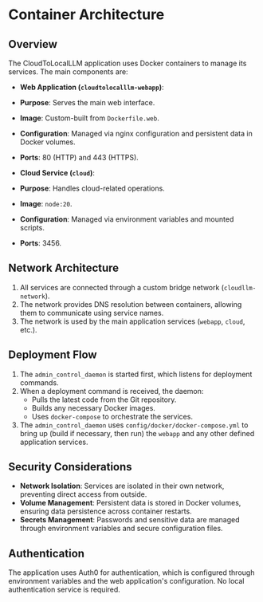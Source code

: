 # Container Architecture

## Overview

The CloudToLocalLLM application uses Docker containers to manage its services. The main components are:

*   **Web Application (`cloudtolocalllm-webapp`)**:
*   **Purpose**: Serves the main web interface.
*   **Image**: Custom-built from `Dockerfile.web`.
*   **Configuration**: Managed via nginx configuration and persistent data in Docker volumes.
*   **Ports**: 80 (HTTP) and 443 (HTTPS).

*   **Cloud Service (`cloud`)**:
*   **Purpose**: Handles cloud-related operations.
*   **Image**: `node:20`.
*   **Configuration**: Managed via environment variables and mounted scripts.
*   **Ports**: 3456.

## Network Architecture

1.  All services are connected through a custom bridge network (`cloudllm-network`).
2.  The network provides DNS resolution between containers, allowing them to communicate using service names.
3.  The network is used by the main application services (`webapp`, `cloud`, etc.).

## Deployment Flow

1.  The `admin_control_daemon` is started first, which listens for deployment commands.
2.  When a deployment command is received, the daemon:
    *   Pulls the latest code from the Git repository.
    *   Builds any necessary Docker images.
    *   Uses `docker-compose` to orchestrate the services.
3.  The `admin_control_daemon` uses `config/docker/docker-compose.yml` to bring up (build if necessary, then run) the `webapp` and any other defined application services.

## Security Considerations

*   **Network Isolation**: Services are isolated in their own network, preventing direct access from outside.
*   **Volume Management**: Persistent data is stored in Docker volumes, ensuring data persistence across container restarts.
*   **Secrets Management**: Passwords and sensitive data are managed through environment variables and secure configuration files.

## Authentication

The application uses Auth0 for authentication, which is configured through environment variables and the web application's configuration. No local authentication service is required. 
